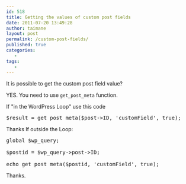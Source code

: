 ```yaml
---
id: 518
title: Getting the values of custom post fields
date: 2011-07-20 13:49:28
author: taimane
layout: post
permalink: /custom-post-fields/
published: true
categories:
   -
tags:
   -
---
```

It is possible to get the custom post field value?



YES. You need to use <code>get_post_meta</code> function.



If "in the WordPress Loop" use this code

<pre>$result = get_post_meta($post->ID, 'customField', true); </pre>


Thanks
If outside the Loop:



<pre>global $wp_query;

$postid = $wp_query->post->ID;

echo get_post_meta($postid, 'customField', true);</pre>



Thanks.  

